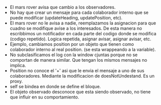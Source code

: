 - El mars rover avisa que cambio a los observadores.
- No hay que crear un mensaje para cada colaborador interno que se puede modificar (updateHeading, updatePosition, etc).
- El mars rover no le avisa a nadie, reemplazamos la asignacion para que cuadno se modifique avise a los interesados. De esta manera no escribbimos un notificador en cada parte del codigo donde se modifica (codigo repetido). Logica repetida, asignar avisar, asignar avisar, etc.
- Ejemplo, cambiamos position por un objeto que tienen como colaborador interno al real position. (se esta wrappeando a la variable).
- No subclasificamos el log con la window cjuntas porque no se comportan de manera similar. Que tengan los mismos mensajes no implica.
- Position no conoce el '+' asi que le envia el mensaje a uno de sus colaboradores. Mediante la modificacion de doesNotUndestand. Es un proxy.
- self se bindea en donde se define el bloque.
- El objeto observado desconoce que esta siendo observado, no tiene que influir en su comportamiento.